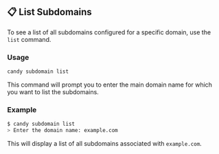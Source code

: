 ## 📋 List Subdomains
To see a list of all subdomains configured for a specific domain, use the `list` command.

### Usage
```bash
candy subdomain list
```
This command will prompt you to enter the main domain name for which you want to list the subdomains.

### Example
```bash
$ candy subdomain list
> Enter the domain name: example.com
```

This will display a list of all subdomains associated with `example.com`.
